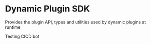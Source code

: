 # Dynamic Plugin SDK
Provides the plugin API, types and utilities used by dynamic plugins at runtime

Testing CICD bot
